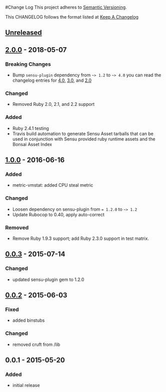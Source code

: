 #Change Log
This project adheres to [Semantic Versioning](http://semver.org/).

This CHANGELOG follows the format listed at [Keep A Changelog](http://keepachangelog.com/)

## [Unreleased]

## [2.0.0] - 2018-05-07
### Breaking Changes
- Bump `sensu-plugin` dependency from `~> 1.2` to `~> 4.0` you can read the changelog entries for [4.0](https://github.com/sensu-plugins/sensu-plugin/blob/master/CHANGELOG.md#400---2018-02-17), [3.0](https://github.com/sensu-plugins/sensu-plugin/blob/master/CHANGELOG.md#300---2018-12-04), and [2.0](https://github.com/sensu-plugins/sensu-plugin/blob/master/CHANGELOG.md#v200---2017-03-29)

### Changed
- Removed Ruby 2.0, 2.1, and 2.2 support

### Added
- Ruby 2.4.1 testing
- Travis build automation to generate Sensu Asset tarballs that can be used in conjunction with Sensu provided ruby runtime assets and the Bonsai Asset Index

## [1.0.0] - 2016-06-16
### Added
- metric-vmstat: added CPU steal metric

### Changed
- Loosen dependency on sensu-plugin from `= 1.2.0` to `~> 1.2`
- Update Rubocop to 0.40, apply auto-correct

### Removed
- Remove Ruby 1.9.3 support; add Ruby 2.3.0 support in test matrix.

## [0.0.3] - 2015-07-14
### Changed
- updated sensu-plugin gem to 1.2.0

## [0.0.2] - 2015-06-03
### Fixed
- added binstubs

### Changed
- removed cruft from /lib

## 0.0.1 - 2015-05-20
### Added
- initial release

[Unreleased]: https://github.com/sensu-plugins/sensu-plugins-vmstats/compare/2.0.0...HEAD
[2.0.0]: https://github.com/sensu-plugins/sensu-plugins-vmstats/compare/1.0.0...2.0.0
[1.0.0]: https://github.com/sensu-plugins/sensu-plugins-vmstats/compare/0.0.3...1.0.0
[0.0.3]: https://github.com/sensu-plugins/sensu-plugins-vmstats/compare/0.0.2...0.0.3
[0.0.2]: https://github.com/sensu-plugins/sensu-plugins-vmstats/compare/0.0.1...0.0.2
